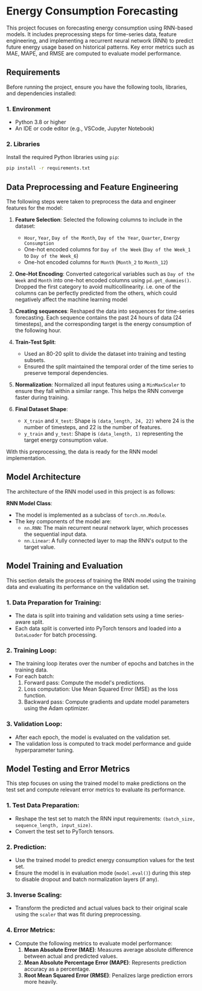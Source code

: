 # Energy Consumption Forecasting

This project focuses on forecasting energy consumption using RNN-based models. It includes preprocessing steps for time-series data, feature engineering, and implementing a recurrent neural network (RNN) to predict future energy usage based on historical patterns. Key error metrics such as MAE, MAPE, and RMSE are computed to evaluate model performance.

## Requirements

Before running the project, ensure you have the following tools, libraries, and dependencies installed:

### 1. **Environment**
   - Python 3.8 or higher
   - An IDE or code editor (e.g., VSCode, Jupyter Notebook)

### 2. **Libraries**
   Install the required Python libraries using `pip`:

   ```bash
   pip install -r requirements.txt
   ```

## Data Preprocessing and Feature Engineering

The following steps were taken to preprocess the data and engineer features for the model:

1. **Feature Selection**: Selected the following columns to include in the dataset:
   - `Hour`, `Year`, `Day of the Month`, `Day of the Year`, `Quarter`, `Energy Consumption`
   - One-hot encoded columns for `Day of the Week` (`Day of the Week_1` to `Day of the Week_6`)
   - One-hot encoded columns for `Month` (`Month_2` to `Month_12`)

2. **One-Hot Encoding**: Converted categorical variables such as `Day of the Week` and `Month` into one-hot encoded columns using `pd.get_dummies()`. Dropped the first category to avoid multicollinearity. i.e. one of the columns can be perfectly predicted from the others, which could negatively affect the machine learning model

3. **Creating sequences**: Reshaped the data into sequences for time-series forecasting. Each sequence contains the past 24 hours of data (24 timesteps), and the corresponding target is the energy consumption of the following hour.

4. **Train-Test Split**: 
   - Used an 80-20 split to divide the dataset into training and testing subsets.
   - Ensured the split maintained the temporal order of the time series to preserve temporal dependencies.

5. **Normalization**: Normalized all input features using a `MinMaxScaler` to ensure they fall within a similar range. This helps the RNN converge faster during training.

6. **Final Dataset Shape**:
   - `X_train` and `X_test`: Shape is `(data_length, 24, 22)` where 24 is the number of timesteps, and 22 is the number of features.
   - `y_train` and `y_test`: Shape is `(data_length, 1)` representing the target energy consumption value.

With this preprocessing, the data is ready for the RNN model implementation.

## Model Architecture

The architecture of the RNN model used in this project is as follows:

 **RNN Model Class**:
   - The model is implemented as a subclass of `torch.nn.Module`.
   - The key components of the model are:
     - `nn.RNN`: The main recurrent neural network layer, which processes the sequential input data.
     - `nn.Linear`: A fully connected layer to map the RNN's output to the target value.

## Model Training and Evaluation

This section details the process of training the RNN model using the training data and evaluating its performance on the validation set.

### 1. **Data Preparation for Training**:
   - The data is split into training and validation sets using a time series-aware split.
   - Each data split is converted into PyTorch tensors and loaded into a `DataLoader` for batch processing.

### 2. **Training Loop**:
   - The training loop iterates over the number of epochs and batches in the training data.
   - For each batch:
     1. Forward pass: Compute the model's predictions.
     2. Loss computation: Use Mean Squared Error (MSE) as the loss function.
     3. Backward pass: Compute gradients and update model parameters using the Adam optimizer.

### 3. **Validation Loop**:
   - After each epoch, the model is evaluated on the validation set.
   - The validation loss is computed to track model performance and guide hyperparameter tuning.

## Model Testing and Error Metrics

This step focuses on using the trained model to make predictions on the test set and compute relevant error metrics to evaluate its performance.

### 1. **Test Data Preparation**:
   - Reshape the test set to match the RNN input requirements: `(batch_size, sequence_length, input_size)`.
   - Convert the test set to PyTorch tensors.

### 2. **Prediction**:
   - Use the trained model to predict energy consumption values for the test set.
   - Ensure the model is in evaluation mode (`model.eval()`) during this step to disable dropout and batch normalization layers (if any).

### 3. **Inverse Scaling**:
   - Transform the predicted and actual values back to their original scale using the `scaler` that was fit during preprocessing.

### 4. **Error Metrics**:
   - Compute the following metrics to evaluate model performance:
     1. **Mean Absolute Error (MAE)**: Measures average absolute difference between actual and predicted values.
     2. **Mean Absolute Percentage Error (MAPE)**: Represents prediction accuracy as a percentage.
     3. **Root Mean Squared Error (RMSE)**: Penalizes large prediction errors more heavily.
